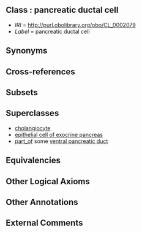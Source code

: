 
## Class : pancreatic ductal cell

 * *IRI* = http://purl.obolibrary.org/obo/CL_0002079
 * *Label* = pancreatic ductal cell

## Synonyms


## Cross-references


## Subsets


## Superclasses

 * [cholangiocyte](../../CL/88/CL_1000488.md)
 * [epithelial cell of exocrine pancreas](../../CL/33/CL_1001433.md)
 * [part_of](../../BFO/50/BFO_0000050.md) some [ventral pancreatic duct](../../UBERON/64/UBERON_0001064.md)

## Equivalencies


## Other Logical Axioms


## Other Annotations


## External Comments

